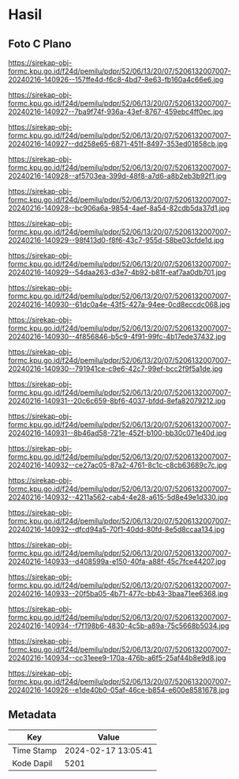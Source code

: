 # Hasil

## Foto C Plano

https://sirekap-obj-formc.kpu.go.id/f24d/pemilu/pdpr/52/06/13/20/07/5206132007007-20240216-140926--157ffe4d-f6c8-4bd7-8e63-fb160a4c66e6.jpg

https://sirekap-obj-formc.kpu.go.id/f24d/pemilu/pdpr/52/06/13/20/07/5206132007007-20240216-140927--7ba9f74f-936a-43ef-8767-459ebc4ff0ec.jpg

https://sirekap-obj-formc.kpu.go.id/f24d/pemilu/pdpr/52/06/13/20/07/5206132007007-20240216-140927--dd258e65-6871-451f-8497-353ed01858cb.jpg

https://sirekap-obj-formc.kpu.go.id/f24d/pemilu/pdpr/52/06/13/20/07/5206132007007-20240216-140928--af5703ea-399d-48f8-a7d6-a8b2eb3b92f1.jpg

https://sirekap-obj-formc.kpu.go.id/f24d/pemilu/pdpr/52/06/13/20/07/5206132007007-20240216-140928--bc906a6a-9854-4aef-8a54-82cdb5da37d1.jpg

https://sirekap-obj-formc.kpu.go.id/f24d/pemilu/pdpr/52/06/13/20/07/5206132007007-20240216-140929--98f413d0-f8f6-43c7-955d-58be03cfde1d.jpg

https://sirekap-obj-formc.kpu.go.id/f24d/pemilu/pdpr/52/06/13/20/07/5206132007007-20240216-140929--54daa263-d3e7-4b92-b81f-eaf7aa0db701.jpg

https://sirekap-obj-formc.kpu.go.id/f24d/pemilu/pdpr/52/06/13/20/07/5206132007007-20240216-140930--61dc0a4e-43f5-427a-94ee-0cd8eccdc068.jpg

https://sirekap-obj-formc.kpu.go.id/f24d/pemilu/pdpr/52/06/13/20/07/5206132007007-20240216-140930--4f856846-b5c9-4f91-99fc-4b17ede37432.jpg

https://sirekap-obj-formc.kpu.go.id/f24d/pemilu/pdpr/52/06/13/20/07/5206132007007-20240216-140930--791941ce-c9e6-42c7-99ef-bcc2f9f5a1de.jpg

https://sirekap-obj-formc.kpu.go.id/f24d/pemilu/pdpr/52/06/13/20/07/5206132007007-20240216-140931--20c6c659-8bf6-4037-bfdd-8efa82079212.jpg

https://sirekap-obj-formc.kpu.go.id/f24d/pemilu/pdpr/52/06/13/20/07/5206132007007-20240216-140931--8b46ad58-721e-452f-b100-bb30c071e40d.jpg

https://sirekap-obj-formc.kpu.go.id/f24d/pemilu/pdpr/52/06/13/20/07/5206132007007-20240216-140932--ce27ac05-87a2-4761-8c1c-c8cb63689c7c.jpg

https://sirekap-obj-formc.kpu.go.id/f24d/pemilu/pdpr/52/06/13/20/07/5206132007007-20240216-140932--4211a562-cab4-4e28-a615-5d8e49e1d330.jpg

https://sirekap-obj-formc.kpu.go.id/f24d/pemilu/pdpr/52/06/13/20/07/5206132007007-20240216-140932--dfcd94a5-70f1-40dd-80fd-8e5d8ccaa134.jpg

https://sirekap-obj-formc.kpu.go.id/f24d/pemilu/pdpr/52/06/13/20/07/5206132007007-20240216-140933--d408599a-e150-40fa-a88f-45c7fce44207.jpg

https://sirekap-obj-formc.kpu.go.id/f24d/pemilu/pdpr/52/06/13/20/07/5206132007007-20240216-140933--20f5ba05-4b71-477c-bb43-3baa71ee6368.jpg

https://sirekap-obj-formc.kpu.go.id/f24d/pemilu/pdpr/52/06/13/20/07/5206132007007-20240216-140934--f7f198b6-4830-4c5b-a89a-75c5668b5034.jpg

https://sirekap-obj-formc.kpu.go.id/f24d/pemilu/pdpr/52/06/13/20/07/5206132007007-20240216-140934--cc31eee9-170a-476b-a6f5-25af44b8e9d8.jpg

https://sirekap-obj-formc.kpu.go.id/f24d/pemilu/pdpr/52/06/13/20/07/5206132007007-20240216-140926--e1de40b0-05af-46ce-b854-e600e8581678.jpg


## Metadata

| Key        | Value               |
| ---------- | ------------------- |
| Time Stamp | 2024-02-17 13:05:41 |
| Kode Dapil | 5201                |



